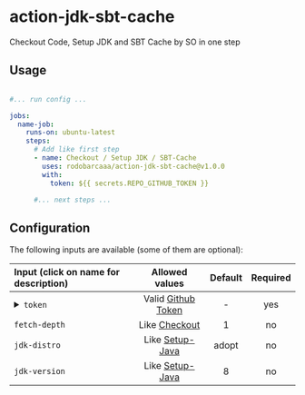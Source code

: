 # action-jdk-sbt-cache

Checkout Code, Setup JDK and SBT Cache by SO in one step

## Usage

```yaml

#... run config ...

jobs:
  name-job:
    runs-on: ubuntu-latest
    steps:
      # Add like first step
      - name: Checkout / Setup JDK / SBT-Cache
        uses: rodobarcaaa/action-jdk-sbt-cache@v1.0.0
        with:
          token: ${{ secrets.REPO_GITHUB_TOKEN }}

      #... next steps ...     

```

## Configuration

The following inputs are available (some of them are optional):

| Input (click on name for description)                                                                                                     |                      Allowed values                      | Default | Required
|:------------------------------------------------------------------------------------------------------------------------------------------|:--------------------------------------------------------:|:-------:|:---------:|
| <details><summary>`token`</summary><br/>Github Personal Access Token with permission on repo (or `${{ secrets.GITHUB_TOKEN }}`)</details> | Valid [Github Token](https://github.com/settings/tokens) |    -    |    yes
| <summary>`fetch-depth`</summary>                                                                                                          |   Like [Checkout](https://github.com/actions/checkout)   |    1    |    no
| <summary>`jdk-distro`</summary>                                                                                                           | Like [Setup-Java](https://github.com/actions/setup-java) |  adopt   |    no
| <summary>`jdk-version`</summary>                                                                                                          | Like [Setup-Java](https://github.com/actions/setup-java) |    8    |    no    

